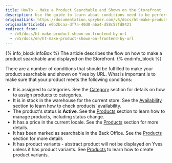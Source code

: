 ```yaml
---
title: HowTo - Make a Product Searchable and Shown on the Storefront
description: Use the guide to learn about conditions need to be performed to make a product searchable in the online store.
originalLink: https://documentation.spryker.com/v5/docs/ht-make-product-shown-on-frontend-by-url
originalArticleId: e6b2bcaa-df7a-40d0-aba4-d58c57fd8421
redirect_from:
  - /v5/docs/ht-make-product-shown-on-frontend-by-url
  - /v5/docs/en/ht-make-product-shown-on-frontend-by-url
---
```


{% info_block infoBox %}
The article describes the flow on how to make a product searchable and displayed on the Storefront.
{% endinfo_block %}

There are a number of conditions that should be fulfilled to make your product searchable and shown on Yves by URL. What is important is to make sure that your product meets the following conditions:

* It is assigned to categories. See the [Category](/docs/scos/user/user-guides/202005.0/back-office-user-guide/catalog/category/assigning-products-to-categories.html) section for details on how to assign products to categories.
* It is in stock in the warehouse for the current store. See the [Availability](/docs/scos/user/user-guides/202005.0/back-office-user-guide/catalog/availability/managing-products-availability.html) section to learn how to check products' availability.
* The product's status is **Active**. See the [Products](/docs/scos/user/user-guides/202005.0/back-office-user-guide/catalog/products/managing-products/managing-products.html#activating-a-product) section to learn how to manage products, including status change.
* It has a price in the current locale. See the [Products](/docs/scos/user/user-guides/202005.0/back-office-user-guide/catalog/products/managing-products/managing-products.html) section for more details.
* It has been marked as searchable in the Back Office. See the [Products](/docs/scos/user/user-guides/202005.0/back-office-user-guide/catalog/products/references/concrete-product-reference-information.html) section for more details
* It has product variants - abstract product will not be displayed on Yves unless it has product variants. See [Products](/docs/scos/user/user-guides/202005.0/back-office-user-guide/catalog/products/concrete-products/creating-a-product-variant.html) to learn how to create product variants.
